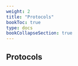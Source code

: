 ```yaml
---
weight: 2
title: "Protocols"
bookToc: true
type: docs
bookCollapseSection: true
---
```


## Protocols
